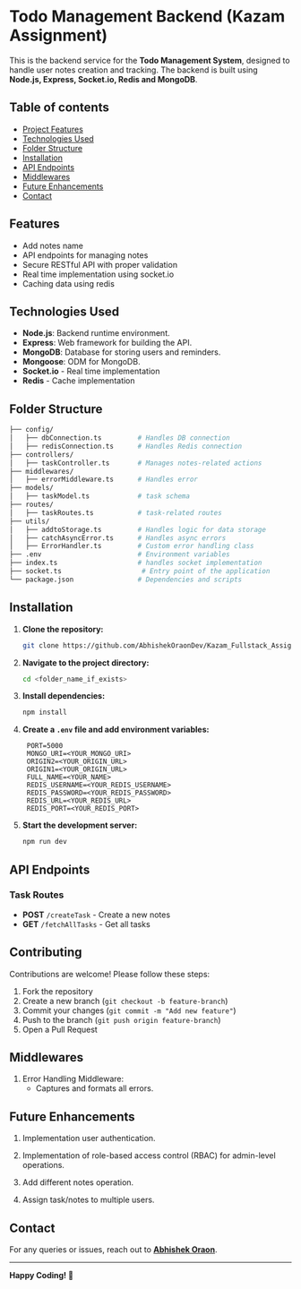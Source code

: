 # Todo Management Backend (Kazam Assignment)

This is the backend service for the **Todo Management System**, designed to handle user notes creation and tracking. The backend is built using **Node.js, Express, Socket.io, Redis and MongoDB**.


## Table of contents

- [Project Features](#features)
- [Technologies Used](#technologies-used)
- [Folder Structure](#folder-structure)
- [Installation](#installation)
- [API Endpoints](#api-endpoints)
- [Middlewares](#middlewares)
- [Future Enhancements](#future-enhancements)
- [Contact](#contact)



## Features
- Add notes name 
- API endpoints for managing notes
- Secure RESTful API with proper validation
- Real time implementation using socket.io
- Caching data using redis


## Technologies Used

- **Node.js**: Backend runtime environment.
- **Express**: Web framework for building the API.
- **MongoDB**: Database for storing users and reminders.
- **Mongoose**: ODM for MongoDB.
- **Socket.io** - Real time implementation
- **Redis** - Cache implementation


## Folder Structure

```bash
├── config/
│   ├── dbConnection.ts         # Handles DB connection
│   ├── redisConnection.ts      # Handles Redis connection
├── controllers/
│   ├── taskController.ts       # Manages notes-related actions
├── middlewares/
│   ├── errorMiddleware.ts      # Handles error
├── models/
│   ├── taskModel.ts            # task schema
├── routes/
│   ├── taskRoutes.ts           # task-related routes
├── utils/
│   ├── addtoStorage.ts         # Handles logic for data storage  
│   ├── catchAsyncError.ts      # Handles async errors 
│   ├── ErrorHandler.ts         # Custom error handling class
├── .env                        # Environment variables
├── index.ts                    # handles socket implementation
├── socket.ts                    # Entry point of the application
└── package.json                # Dependencies and scripts
```





## Installation

1. **Clone the repository:**
   ```sh
   git clone https://github.com/AbhishekOraonDev/Kazam_Fullstack_Assignment.git
   ```

2. **Navigate to the project directory:**
   ```sh
   cd <folder_name_if_exists> 
   ```

3. **Install dependencies:**
   ```sh
   npm install
   ```

4. **Create a `.env` file and add environment variables:**
   ```env
    PORT=5000
    MONGO_URI=<YOUR_MONGO_URI>
    ORIGIN2=<YOUR_ORIGIN_URL>
    ORIGIN1=<YOUR_ORIGIN_URL>
    FULL_NAME=<YOUR_NAME>
    REDIS_USERNAME=<YOUR_REDIS_USERNAME>
    REDIS_PASSWORD=<YOUR_REDIS_PASSWORD>
    REDIS_URL=<YOUR_REDIS_URL>
    REDIS_PORT=<YOUR_REDIS_PORT>
   ```

5. **Start the development server:**
   ```sh
   npm run dev
   ```

## API Endpoints

### Task Routes
- **POST** `/createTask` - Create a new notes
- **GET** `/fetchAllTasks` - Get all tasks



## Contributing
Contributions are welcome! Please follow these steps:
1. Fork the repository
2. Create a new branch (`git checkout -b feature-branch`)
3. Commit your changes (`git commit -m "Add new feature"`)
4. Push to the branch (`git push origin feature-branch`)
5. Open a Pull Request


## Middlewares

1. Error Handling Middleware:
    - Captures and formats all errors.




## Future Enhancements

1. Implementation user authentication.

2. Implementation of role-based access control (RBAC) for admin-level operations.

3. Add different notes operation.

4. Assign task/notes to multiple users.


 

## Contact
For any queries or issues, reach out to **[Abhishek Oraon](https://github.com/AbhishekOraonDev)**.

---
**Happy Coding! 🚀**

